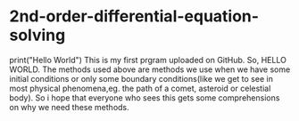 # 2nd-order-differential-equation-solving
print("Hello World")
This is my first prgram uploaded on GitHub. 
So, HELLO WORLD.
The methods used above are methods we use when we have some initial conditions or only some boundary conditions(like we get to see in most physical phenomena,eg. the path of a comet, asteroid or celestial body).
So i hope that everyone who sees this gets some comprehensions on why we need these methods.

